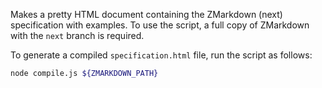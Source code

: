 Makes a pretty HTML document containing the ZMarkdown (next) specification with examples. To use the script, a full copy of ZMarkdown with the `next` branch is required.

To generate a compiled `specification.html` file, run the script as follows:

```bash
node compile.js ${ZMARKDOWN_PATH}
```

